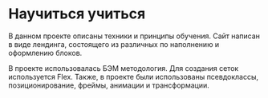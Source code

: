# Научиться учиться

В данном проекте описаны техники и принципы обучения. Сайт написан в виде лендинга, состоящего из различных по наполнению и оформлению блоков.

В проекте использовалась БЭМ методология. Для создания сеток используется Flex. Также, в проекте были использованы псевдоклассы, позиционирование, фреймы, анимации и трансформации. 